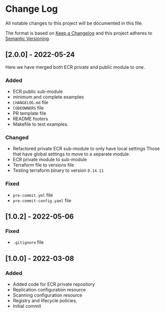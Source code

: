 
# Change Log
All notable changes to this project will be documented in this file.

The format is based on [Keep a Changelog](http://keepachangelog.com/)
and this project adheres to [Semantic Versioning](http://semver.org/).


## [2.0.0] - 2022-05-24

Here we have merged both ECR private and public module to one.

### Added

- ECR public sub-module
- minimum and complete examples
- `CHANGELOG.md` file
- `CODEOWNERS` file
- PR template file
- README footers
- Makefile to test examples.

### Changed

- Refactored private ECR sub-module to only have local settings
  Those that have global settings to move to a separate module.
- ECR private module to sub-module
- Terraform file to versions file
- Testing terraform binary to version `0.14.11`

### Fixed

- `pre-commit.yml` file
- `pre-commit-config.yaml` file

## [1.0.2] - 2022-05-06

### Fixed

- `.gitignore` file

## [1.0.0] - 2022-03-08

### Added

- Added code for ECR private repository
- Replication configuration resource
- Scanning configuration resource
- Registry and lifecycle policies.
- Initial commit
